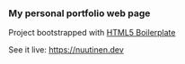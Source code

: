 ### My personal portfolio web page

Project bootstrapped with [HTML5 Boilerplate](https://html5boilerplate.com)

See it live: https://nuutinen.dev

